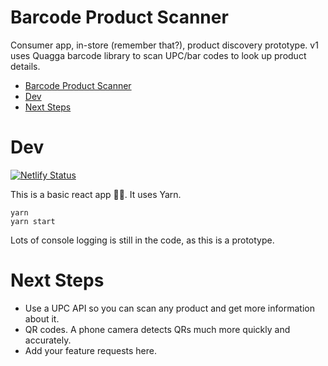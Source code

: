 # Barcode Product Scanner

Consumer app, in-store (remember that?), product discovery prototype. v1 uses
Quagga barcode library to scan UPC/bar codes to look up product details.

- [Barcode Product Scanner](#barcode-product-scanner)
- [Dev](#dev)
- [Next Steps](#next-steps)

# Dev

[![Netlify Status](https://api.netlify.com/api/v1/badges/ba480678-a9e2-46ec-aa83-dc2cd895e1dd/deploy-status)](https://app.netlify.com/sites/productbarcode/deploys)

This is a basic react app 💁‍♀️. It uses Yarn.

```
yarn
yarn start
```

Lots of console logging is still in the code, as this is a prototype.

# Next Steps

- Use a UPC API so you can scan any product and get more information about it.
- QR codes. A phone camera detects QRs much more quickly and accurately.
- Add your feature requests here.
